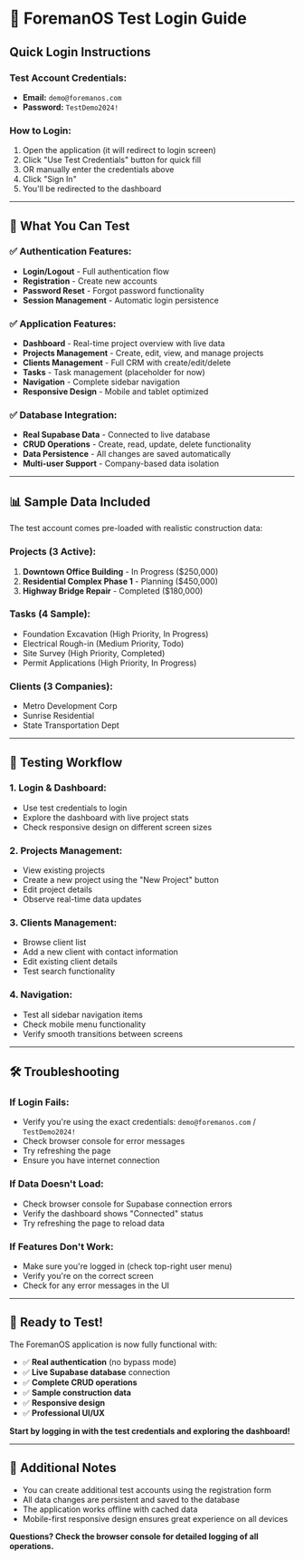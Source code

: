 # 🔐 ForemanOS Test Login Guide

## Quick Login Instructions

### **Test Account Credentials:**
- **Email:** `demo@foremanos.com`
- **Password:** `TestDemo2024!`

### **How to Login:**
1. Open the application (it will redirect to login screen)
2. Click "Use Test Credentials" button for quick fill
3. OR manually enter the credentials above
4. Click "Sign In"
5. You'll be redirected to the dashboard

---

## 🎯 What You Can Test

### ✅ **Authentication Features:**
- **Login/Logout** - Full authentication flow
- **Registration** - Create new accounts  
- **Password Reset** - Forgot password functionality
- **Session Management** - Automatic login persistence

### ✅ **Application Features:**
- **Dashboard** - Real-time project overview with live data
- **Projects Management** - Create, edit, view, and manage projects
- **Clients Management** - Full CRM with create/edit/delete
- **Tasks** - Task management (placeholder for now)
- **Navigation** - Complete sidebar navigation
- **Responsive Design** - Mobile and tablet optimized

### ✅ **Database Integration:**
- **Real Supabase Data** - Connected to live database
- **CRUD Operations** - Create, read, update, delete functionality
- **Data Persistence** - All changes are saved automatically
- **Multi-user Support** - Company-based data isolation

---

## 📊 Sample Data Included

The test account comes pre-loaded with realistic construction data:

### **Projects (3 Active):**
1. **Downtown Office Building** - In Progress ($250,000)
2. **Residential Complex Phase 1** - Planning ($450,000)  
3. **Highway Bridge Repair** - Completed ($180,000)

### **Tasks (4 Sample):**
- Foundation Excavation (High Priority, In Progress)
- Electrical Rough-in (Medium Priority, Todo)
- Site Survey (High Priority, Completed)
- Permit Applications (High Priority, In Progress)

### **Clients (3 Companies):**
- Metro Development Corp
- Sunrise Residential  
- State Transportation Dept

---

## 🚀 Testing Workflow

### **1. Login & Dashboard:**
- Use test credentials to login
- Explore the dashboard with live project stats
- Check responsive design on different screen sizes

### **2. Projects Management:**
- View existing projects
- Create a new project using the "New Project" button
- Edit project details
- Observe real-time data updates

### **3. Clients Management:**
- Browse client list
- Add a new client with contact information
- Edit existing client details
- Test search functionality

### **4. Navigation:**
- Test all sidebar navigation items
- Check mobile menu functionality
- Verify smooth transitions between screens

---

## 🛠️ Troubleshooting

### **If Login Fails:**
- Verify you're using the exact credentials: `demo@foremanos.com` / `TestDemo2024!`
- Check browser console for error messages
- Try refreshing the page
- Ensure you have internet connection

### **If Data Doesn't Load:**
- Check browser console for Supabase connection errors
- Verify the dashboard shows "Connected" status
- Try refreshing the page to reload data

### **If Features Don't Work:**
- Make sure you're logged in (check top-right user menu)
- Verify you're on the correct screen
- Check for any error messages in the UI

---

## 🎉 Ready to Test!

The ForemanOS application is now fully functional with:
- ✅ **Real authentication** (no bypass mode)
- ✅ **Live Supabase database** connection
- ✅ **Complete CRUD operations**
- ✅ **Sample construction data**
- ✅ **Responsive design**
- ✅ **Professional UI/UX**

**Start by logging in with the test credentials and exploring the dashboard!**

---

## 📝 Additional Notes

- You can create additional test accounts using the registration form
- All data changes are persistent and saved to the database
- The application works offline with cached data
- Mobile-first responsive design ensures great experience on all devices

**Questions? Check the browser console for detailed logging of all operations.**